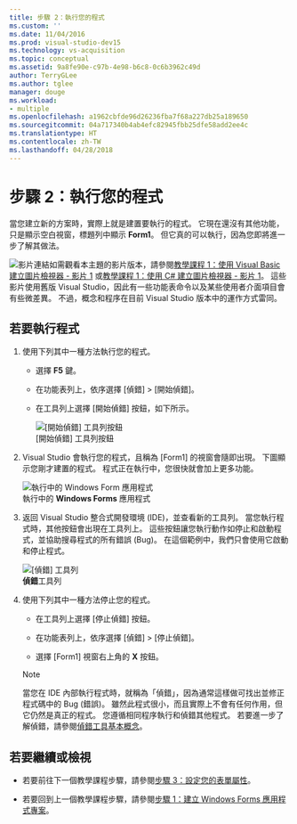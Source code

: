 ```yaml
---
title: 步驟 2：執行您的程式
ms.custom: ''
ms.date: 11/04/2016
ms.prod: visual-studio-dev15
ms.technology: vs-acquisition
ms.topic: conceptual
ms.assetid: 9a8fe90e-c97b-4e98-b6c8-0c6b3962c49d
author: TerryGLee
ms.author: tglee
manager: douge
ms.workload:
- multiple
ms.openlocfilehash: a1962cbfde96d26236fba7f68a227db25a189650
ms.sourcegitcommit: 04a717340b4ab4efc82945fbb25dfe58add2ee4c
ms.translationtype: HT
ms.contentlocale: zh-TW
ms.lasthandoff: 04/28/2018
---
```

# <a name="step-2-run-your-program"></a>步驟 2：執行您的程式
當您建立新的方案時，實際上就是建置要執行的程式。 它現在還沒有其他功能，只是顯示空白視窗，標題列中顯示 **Form1**。 但它真的可以執行，因為您即將進一步了解其做法。  
  
 ![影片連結](../data-tools/media/playvideo.gif "PlayVideo")如需觀看本主題的影片版本，請參閱[教學課程 1：使用 Visual Basic 建立圖片檢視器 - 影片 1](http://go.microsoft.com/fwlink/?LinkId=205209) 或[教學課程 1：使用 C# 建立圖片檢視器 - 影片 1](http://go.microsoft.com/fwlink/?LinkId=205199)。 這些影片使用舊版 Visual Studio，因此有一些功能表命令以及某些使用者介面項目會有些微差異。 不過，概念和程序在目前 Visual Studio 版本中的運作方式雷同。  
  
## <a name="to-run-your-program"></a>若要執行程式  

1.  使用下列其中一種方法執行您的程式。  

    -   選擇 **F5** 鍵。  
  
    -   在功能表列上，依序選擇 [偵錯] > [開始偵錯]。  
  
    -   在工具列上選擇 [開始偵錯] 按鈕，如下所示。  

         ![[開始偵錯] 工具列按鈕](../ide/media/express_icondebug.png "Express_IconDebug")  
[開始偵錯] 工具列按鈕  
  
2.  Visual Studio 會執行您的程式，且稱為 [Form1] 的視窗會隨即出現。 下圖顯示您剛才建置的程式。 程式正在執行中，您很快就會加上更多功能。  

     ![執行中的 Windows Form 應用程式](../ide/media/express_firstrun.png "Express_FirstRun")  
執行中的 **Windows Forms** 應用程式  
  
3.  返回 Visual Studio 整合式開發環境 (IDE)，並查看新的工具列。 當您執行程式時，其他按鈕會出現在工具列上。 這些按鈕讓您執行動作如停止和啟動程式，並協助搜尋程式的所有錯誤 (Bug)。 在這個範例中，我們只會使用它啟動和停止程式。  

     ![[偵錯] 工具列](../ide/media/express_debugtoolbar.png "Express_DebugToolbar")  
**偵錯**工具列  
  
4.  使用下列其中一種方法停止您的程式。  

    -   在工具列上選擇 [停止偵錯] 按鈕。  
  
    -   在功能表列上，依序選擇 [偵錯] > [停止偵錯]。  
  
    -   選擇 [Form1] 視窗右上角的 **X** 按鈕。  
  
    > [!NOTE]
    >  當您在 IDE 內部執行程式時，就稱為「偵錯」，因為通常這樣做可找出並修正程式碼中的 Bug (錯誤)。 雖然此程式很小，而且實際上不會有任何作用，但它仍然是真正的程式。 您遵循相同程序執行和偵錯其他程式。 若要進一步了解偵錯，請參閱[偵錯工具基本概念](../debugger/debugger-basics.md)。  
  
## <a name="to-continue-or-review"></a>若要繼續或檢視  
  
-   若要前往下一個教學課程步驟，請參閱[步驟 3：設定您的表單屬性](../ide/step-3-set-your-form-properties.md)。  
  
-   若要回到上一個教學課程步驟，請參閱[步驟 1：建立 Windows Forms 應用程式專案](../ide/step-1-create-a-windows-forms-application-project.md)。
